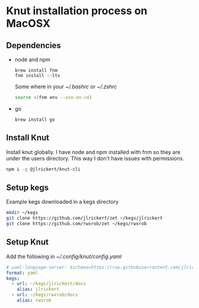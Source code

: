 # Knut installation process on MacOSX

## Dependencies

- node and npm

  ```
  brew install fnm
  fnm install --lts
  ```

  Some where in your _~/.bashrc_ or _~/.zshrc_

  ```sh
  source <(fnm env --use-on-cd)
  ```

- go

  `brew install go`

## Install Knut

Install knut globally. I have node and npm installed with fnm so they are under the users directory. This way I don't have issues with permissions.

```sh
npm i -g @jlrickert/knut-cli
```

## Setup kegs

Example kegs downloaded in a kegs directory

```sh
mkdir ~/kegs
git clone https://github.com/jlrickert/zet ~/kegs/jlrickert
git clone https://github.com/rwxrob/zet ~/kegs/rwxrob
```

## Setup Knut

Add the following in _~/.config/knut/config.yaml_

```yaml
# yaml-language-server: $schema=https://raw.githubusercontent.com/jlrickert/knutjs/main/packages/knut-core/kegSchema.json
format: yaml
kegs:
  - url: ~/kegs/jlrickert/docs
    alias: jlrickert
  - url: ~/kegs/rwxrob/docs
    alias: rwxrob
```
